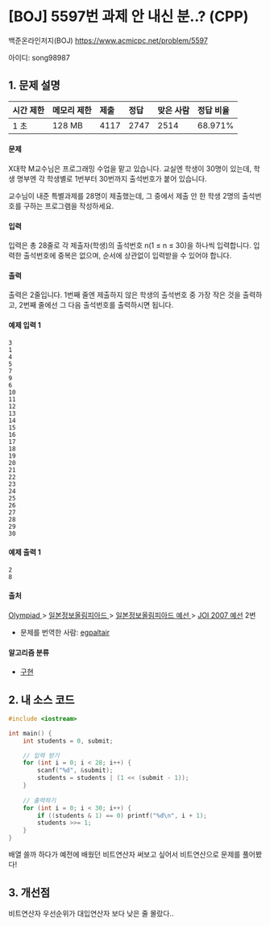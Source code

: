 # [BOJ] 5597번 과제 안 내신 분..? (CPP)

백준온라인저지(BOJ) https://www.acmicpc.net/problem/5597

아이디: song98987



## 1. 문제 설명

| 시간 제한 | 메모리 제한 | 제출 | 정답 | 맞은 사람 | 정답 비율 |
| :-------- | :---------- | :--- | :--- | :-------- | :-------- |
| 1 초      | 128 MB      | 4117 | 2747 | 2514      | 68.971%   |

#### 문제

X대학 M교수님은 프로그래밍 수업을 맡고 있습니다. 교실엔 학생이 30명이 있는데, 학생 명부엔 각 학생별로 1번부터 30번까지 출석번호가 붙어 있습니다.

교수님이 내준 특별과제를 28명이 제출했는데, 그 중에서 제출 안 한 학생 2명의 출석번호를 구하는 프로그램을 작성하세요.

#### 입력

입력은 총 28줄로 각 제출자(학생)의 출석번호 n(1 ≤ n ≤ 30)을 하나씩 입력합니다. 입력한 출석번호에 중복은 없으며, 순서에 상관없이 입력받을 수 있어야 합니다.

#### 출력

출력은 2줄입니다. 1번째 줄엔 제출하지 않은 학생의 출석번호 중 가장 작은 것을 출력하고, 2번째 줄에선 그 다음 출석번호를 출력하시면 됩니다.



#### 예제 입력 1

```
3
1
4
5
7
9
6
10
11
12
13
14
15
16
17
18
19
20
21
22
23
24
25
26
27
28
29
30
```

#### 예제 출력 1

```
2
8
```



#### 출처

[Olympiad ](https://www.acmicpc.net/category/2)> [일본정보올림피아드 ](https://www.acmicpc.net/category/100)> [일본정보올림피아드 예선 ](https://www.acmicpc.net/category/101)> [JOI 2007 예선](https://www.acmicpc.net/category/detail/555) 2번

- 문제를 번역한 사람: [egpaltair](https://www.acmicpc.net/user/egpaltair)

#### 알고리즘 분류

- [구현](https://www.acmicpc.net/problem/tag/구현)



## 2. 내 소스 코드

```C++
#include <iostream>

int main() {
	int students = 0, submit;

	// 입력 받기
	for (int i = 0; i < 28; i++) {
		scanf("%d", &submit);
		students = students | (1 << (submit - 1));
	}
	
	// 출력하기
	for (int i = 0; i < 30; i++) {
		if ((students & 1) == 0) printf("%d\n", i + 1);
		students >>= 1;
	}
}
```

배열 쓸까 하다가 예전에 배웠던 비트연산자 써보고 싶어서 비트연산으로 문제를 풀어봤다! 



## 3. 개선점

비트연산자 우선순위가 대입연산자 보다 낮은 줄 몰랐다..